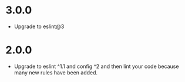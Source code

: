 # 3.0.0

* Upgrade to eslint@3

# 2.0.0

* Upgrade to eslint ^1.1 and config ^2 and then lint your code because many new rules have been added.
